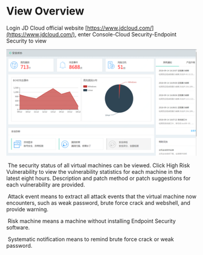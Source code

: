# View Overview

Login JD Cloud official website [https://www.jdcloud.com/](https://www.jdcloud.com/), enter Console-Cloud Security-Endpoint Security to view

![03-guide-status.png](https://github.com/jdcloudcom/cn/blob/endpion/image/Endpoint-Security/03-guide-status.png)

​        The security status of all virtual machines can be viewed. Click High Risk Vulnerability to view the vulnerability statistics for each machine in the latest eight hours. Description and patch method or patch suggestions for each vulnerability are provided.

​	Attack event means to extract all attack events that the virtual machine now encounters, such as weak password, brute force crack and webshell, and provide warning.

​	Risk machine means a machine without installing Endpoint Security software.

​        Systematic notification means to remind brute force crack or weak password.

